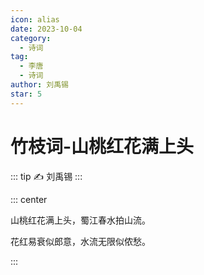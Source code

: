 ```yaml
---
icon: alias
date: 2023-10-04
category:
  - 诗词
tag:
  - 李唐
  - 诗词
author: 刘禹锡
star: 5
---
```


# 竹枝词-山桃红花满上头

<!-- more -->

::: tip ✍️
刘禹锡
:::


::: center

山桃红花满上头，蜀江春水拍山流。

花红易衰似郎意，水流无限似侬愁。

:::